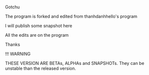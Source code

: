 Gotchu


The program is forked and edited from thanhdanhhello's program

I will publish some snapshot here

All the edits are on the program

Thanks

!!! WARNING

THESE VERSION ARE BETAs, ALPHAs and SNAPSHOTs. They can be unstable than the released version.
